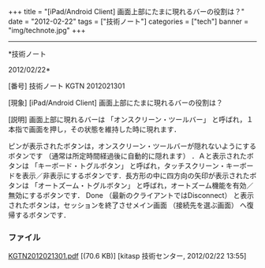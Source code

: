 ﻿+++
title = "[iPad/Android Client] 画面上部にたまに現れるバーの役割は？"
date = "2012-02-22"
tags = ["技術ノート"]
categories = ["tech"]
banner = "img/technote.jpg"
+++

-----------------------------------------------------------------------------------------------------------------------------

*技術ノート

2012/02/22*


[番号]
技術ノート KGTN 2012021301

[現象]
[iPad/Android Client] 画面上部にたまに現れるバーの役割は？

[説明]
画面上部に現れるバーは 「オンスクリーン・ツールバー」
と呼ばれ，１本指で画面を押し，その状態を維持した時に現れます．

ピンが表示されたボタンは，オンスクリーン・ツールバーが隠れないようにするボタンです
（通常は所定時間経過後に自動的に隠れます） ．Ａと表示されたボタンは
「キーボード・トグルボタン」
と呼ばれ，タッチスクリーン・キーボードを表示／非表示にするボタンです．長方形の中に四方向の矢印が表示されたボタンは
「オートズーム・トグルボタン」
と呼ばれ，オートズーム機能を有効／無効にするボタンです． Done
（最新のクライアントではDisconnect）
と表示されたボタンは，セッションを終了させメイン画面
（接続先を選ぶ画面） へ復帰するボタンです．


### ファイル

 
 


[KGTN2012021301.pdf](http://techreport.kitasp.net/attachments/download/845/KGTN2012021301.pdf)
 [(70.6 KB)] [kitasp 技術センター, 2012/02/22
13:55]


 


 


